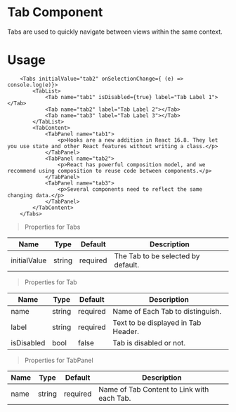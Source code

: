 # Tab Component

Tabs are used to quickly navigate between views within the same context.

# Usage
```
    <Tabs initialValue="tab2" onSelectionChange={ (e) => console.log(e)}>
        <TabList>
            <Tab name="tab1" isDisabled={true} label="Tab Label 1"></Tab>
            <Tab name="tab2" label="Tab Label 2"></Tab>
            <Tab name="tab3" label="Tab Label 3"></Tab>
        </TabList>
        <TabContent>
            <TabPanel name="tab1">
                <p>Hooks are a new addition in React 16.8. They let you use state and other React features without writing a class.</p>
            </TabPanel>
            <TabPanel name="tab2">
                <p>React has powerful composition model, and we recommend using composition to reuse code between components.</p>
            </TabPanel>
            <TabPanel name="tab3">
                <p>Several components need to reflect the same changing data.</p>
            </TabPanel>
        </TabContent>
    </Tabs>
```

> Properties for Tabs

| Name | Type | Default | Description
| --- | --- | --- | --- |
| initialValue | string | required | The Tab to be selected by default.

> Properties for Tab

| Name | Type | Default | Description
| --- | --- | --- | --- |
| name | string | required | Name of Each Tab to distinguish.
| label | string | required | Text to be displayed in Tab Header.
| isDisabled | bool | false | Tab is disabled or not.

> Properties for TabPanel

| Name | Type | Default | Description
| --- | --- | --- | --- |
| name | string | required | Name of Tab Content to Link with each Tab.






